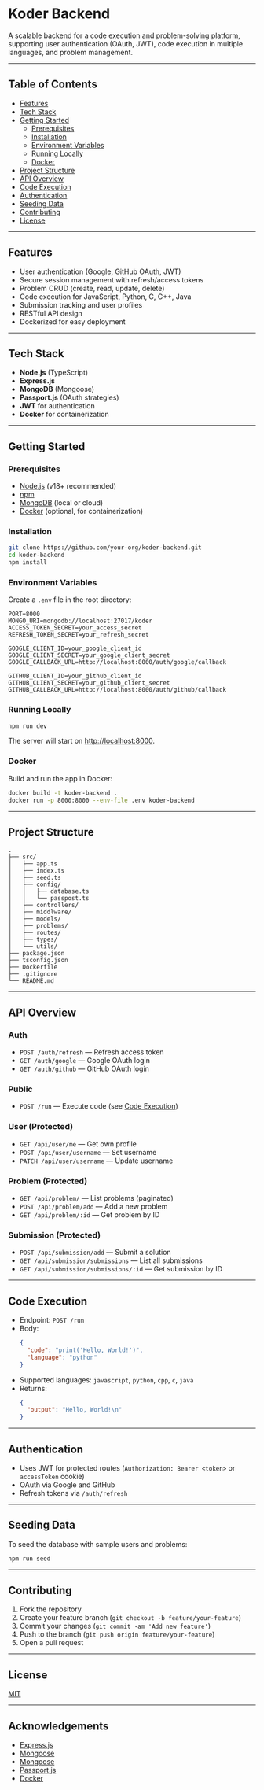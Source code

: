 # Koder Backend

A scalable backend for a code execution and problem-solving platform, supporting user authentication (OAuth, JWT), code execution in multiple languages, and problem management.

---

## Table of Contents

- [Features](#features)
- [Tech Stack](#tech-stack)
- [Getting Started](#getting-started)
  - [Prerequisites](#prerequisites)
  - [Installation](#installation)
  - [Environment Variables](#environment-variables)
  - [Running Locally](#running-locally)
  - [Docker](#docker)
- [Project Structure](#project-structure)
- [API Overview](#api-overview)
- [Code Execution](#code-execution)
- [Authentication](#authentication)
- [Seeding Data](#seeding-data)
- [Contributing](#contributing)
- [License](#license)

---

## Features

- User authentication (Google, GitHub OAuth, JWT)
- Secure session management with refresh/access tokens
- Problem CRUD (create, read, update, delete)
- Code execution for JavaScript, Python, C, C++, Java
- Submission tracking and user profiles
- RESTful API design
- Dockerized for easy deployment

---

## Tech Stack

- **Node.js** (TypeScript)
- **Express.js**
- **MongoDB** (Mongoose)
- **Passport.js** (OAuth strategies)
- **JWT** for authentication
- **Docker** for containerization

---

## Getting Started

### Prerequisites

- [Node.js](https://nodejs.org/) (v18+ recommended)
- [npm](https://www.npmjs.com/)
- [MongoDB](https://www.mongodb.com/) (local or cloud)
- [Docker](https://www.docker.com/) (optional, for containerization)

### Installation

```sh
git clone https://github.com/your-org/koder-backend.git
cd koder-backend
npm install
```

### Environment Variables

Create a `.env` file in the root directory:

```
PORT=8000
MONGO_URI=mongodb://localhost:27017/koder
ACCESS_TOKEN_SECRET=your_access_secret
REFRESH_TOKEN_SECRET=your_refresh_secret

GOOGLE_CLIENT_ID=your_google_client_id
GOOGLE_CLIENT_SECRET=your_google_client_secret
GOOGLE_CALLBACK_URL=http://localhost:8000/auth/google/callback

GITHUB_CLIENT_ID=your_github_client_id
GITHUB_CLIENT_SECRET=your_github_client_secret
GITHUB_CALLBACK_URL=http://localhost:8000/auth/github/callback
```

### Running Locally

```sh
npm run dev
```

The server will start on [http://localhost:8000](http://localhost:8000).

### Docker

Build and run the app in Docker:

```sh
docker build -t koder-backend .
docker run -p 8000:8000 --env-file .env koder-backend
```

---

## Project Structure

```
.
├── src/
│   ├── app.ts
│   ├── index.ts
│   ├── seed.ts
│   ├── config/
│   │   ├── database.ts
│   │   └── passpost.ts
│   ├── controllers/
│   ├── middlware/
│   ├── models/
│   ├── problems/
│   ├── routes/
│   ├── types/
│   └── utils/
├── package.json
├── tsconfig.json
├── Dockerfile
├── .gitignore
└── README.md
```

---

## API Overview

### Auth

- `POST /auth/refresh` — Refresh access token
- `GET /auth/google` — Google OAuth login
- `GET /auth/github` — GitHub OAuth login

### Public

- `POST /run` — Execute code (see [Code Execution](#code-execution))

### User (Protected)

- `GET /api/user/me` — Get own profile
- `POST /api/user/username` — Set username
- `PATCH /api/user/username` — Update username

### Problem (Protected)

- `GET /api/problem/` — List problems (paginated)
- `POST /api/problem/add` — Add a new problem
- `GET /api/problem/:id` — Get problem by ID

### Submission (Protected)

- `POST /api/submission/add` — Submit a solution
- `GET /api/submission/submissions` — List all submissions
- `GET /api/submission/submissions/:id` — Get submission by ID

---

## Code Execution

- Endpoint: `POST /run`
- Body:
  ```json
  {
    "code": "print('Hello, World!')",
    "language": "python"
  }
  ```
- Supported languages: `javascript`, `python`, `cpp`, `c`, `java`
- Returns:
  ```json
  {
    "output": "Hello, World!\n"
  }
  ```

---

## Authentication

- Uses JWT for protected routes (`Authorization: Bearer <token>` or `accessToken` cookie)
- OAuth via Google and GitHub
- Refresh tokens via `/auth/refresh`

---

## Seeding Data

To seed the database with sample users and problems:

```sh
npm run seed
```

---

## Contributing

1. Fork the repository
2. Create your feature branch (`git checkout -b feature/your-feature`)
3. Commit your changes (`git commit -am 'Add new feature'`)
4. Push to the branch (`git push origin feature/your-feature`)
5. Open a pull request

---

## License

[MIT](LICENSE)

---

## Acknowledgements

- [Express.js](https://expressjs.com/)
- [Mongoose](https://mongoosejs.com/)
- [Mongoose](https://mongoosejs.com/)
- [Passport.js](http://www.passportjs.org/)
- [Docker](https://www.docker.com/)